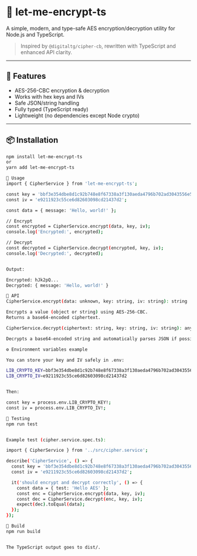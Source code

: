 # 🔐 let-me-encrypt-ts

A simple, modern, and type-safe AES encryption/decryption utility for Node.js and TypeScript.

> Inspired by `@digitaltg/cipher-cb`, rewritten with TypeScript and enhanced API clarity.

---

## 🚀 Features

- AES-256-CBC encryption & decryption  
- Works with hex keys and IVs  
- Safe JSON/string handling  
- Fully typed (TypeScript ready)  
- Lightweight (no dependencies except Node crypto)

---

## 📦 Installation

```bash
npm install let-me-encrypt-ts
or
yarn add let-me-encrypt-ts

🧠 Usage
import { CipherService } from 'let-me-encrypt-ts';

const key = 'bbf3e354dbe8d1c92b748e8f67338a3f130aeda4796b702ad3043556e5ac2768';
const iv = 'e9211923c55ce6d82603098cd21437d2';

const data = { message: 'Hello, world!' };

// Encrypt
const encrypted = CipherService.encrypt(data, key, iv);
console.log('Encrypted:', encrypted);

// Decrypt
const decrypted = CipherService.decrypt(encrypted, key, iv);
console.log('Decrypted:', decrypted);


Output:

Encrypted: hJk2pQ...
Decrypted: { message: 'Hello, world!' }

🧩 API
CipherService.encrypt(data: unknown, key: string, iv: string): string

Encrypts a value (object or string) using AES-256-CBC.
Returns a base64-encoded ciphertext.

CipherService.decrypt(ciphertext: string, key: string, iv: string): any

Decrypts a base64-encoded string and automatically parses JSON if possible.

⚙️ Environment variables example

You can store your key and IV safely in .env:

LIB_CRYPTO_KEY=bbf3e354dbe8d1c92b748e8f67338a3f130aeda4796b702ad3043556e5ac2768
LIB_CRYPTO_IV=e9211923c55ce6d82603098cd21437d2


Then:

const key = process.env.LIB_CRYPTO_KEY!;
const iv = process.env.LIB_CRYPTO_IV!;

🧪 Testing
npm run test


Example test (cipher.service.spec.ts):

import { CipherService } from '../src/cipher.service';

describe('CipherService', () => {
  const key = 'bbf3e354dbe8d1c92b748e8f67338a3f130aeda4796b702ad3043556e5ac2768';
  const iv = 'e9211923c55ce6d82603098cd21437d2';

  it('should encrypt and decrypt correctly', () => {
    const data = { test: 'Hello AES' };
    const enc = CipherService.encrypt(data, key, iv);
    const dec = CipherService.decrypt(enc, key, iv);
    expect(dec).toEqual(data);
  });
});

🧱 Build
npm run build


The TypeScript output goes to dist/.